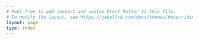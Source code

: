 ```yaml
---
# Feel free to add content and custom Front Matter to this file.
# To modify the layout, see https://jekyllrb.com/docs/themes/#overriding-theme-defaults
layout: page
type: index
---
```

